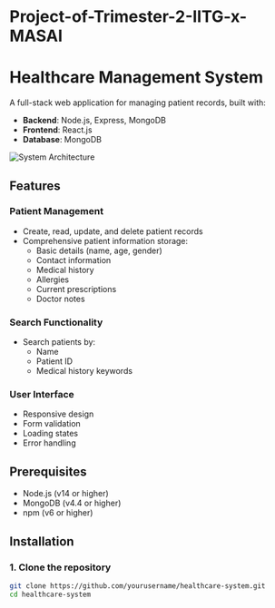 # Project-of-Trimester-2-IITG-x-MASAI
# Healthcare Management System

A full-stack web application for managing patient records, built with:
- **Backend**: Node.js, Express, MongoDB
- **Frontend**: React.js
- **Database**: MongoDB

![System Architecture](https://i.imgur.com/JKQyZ1L.png)

## Features

### Patient Management
- Create, read, update, and delete patient records
- Comprehensive patient information storage:
  - Basic details (name, age, gender)
  - Contact information
  - Medical history
  - Allergies
  - Current prescriptions
  - Doctor notes

### Search Functionality
- Search patients by:
  - Name
  - Patient ID
  - Medical history keywords

### User Interface
- Responsive design
- Form validation
- Loading states
- Error handling

## Prerequisites

- Node.js (v14 or higher)
- MongoDB (v4.4 or higher)
- npm (v6 or higher)

## Installation

### 1. Clone the repository
```bash
git clone https://github.com/yourusername/healthcare-system.git
cd healthcare-system
